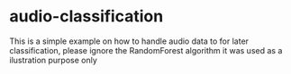 # audio-classification

This is a simple example on how to handle audio data to for later classification, please ignore the RandomForest algorithm it was used as a ilustration purpose only 

